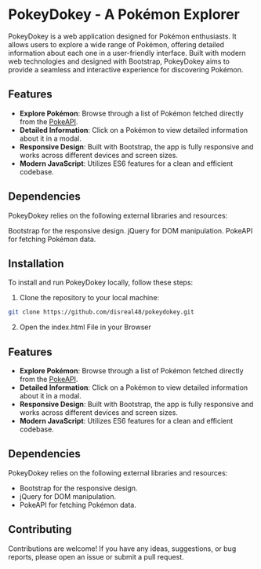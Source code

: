 # PokeyDokey - A Pokémon Explorer

PokeyDokey is a web application designed for Pokémon enthusiasts. It allows users to explore a wide range of Pokémon, offering detailed information about each one in a user-friendly interface. Built with modern web technologies and designed with Bootstrap, PokeyDokey aims to provide a seamless and interactive experience for discovering Pokémon.

## Features

- **Explore Pokémon**: Browse through a list of Pokémon fetched directly from the [PokeAPI](https://pokeapi.co/).
- **Detailed Information**: Click on a Pokémon to view detailed information about it in a modal.
- **Responsive Design**: Built with Bootstrap, the app is fully responsive and works across different devices and screen sizes.
- **Modern JavaScript**: Utilizes ES6 features for a clean and efficient codebase.

## Dependencies

PokeyDokey relies on the following external libraries and resources:

Bootstrap for the responsive design.
jQuery for DOM manipulation.
PokeAPI for fetching Pokémon data.

## Installation

To install and run PokeyDokey locally, follow these steps:

1. Clone the repository to your local machine:

```sh
git clone https://github.com/disreal48/pokeydokey.git
```

2. Open the index.html File in your Browser

## Features

- **Explore Pokémon**: Browse through a list of Pokémon fetched directly from the [PokeAPI](https://pokeapi.co/).
- **Detailed Information**: Click on a Pokémon to view detailed information about it in a modal.
- **Responsive Design**: Built with Bootstrap, the app is fully responsive and works across different devices and screen sizes.
- **Modern JavaScript**: Utilizes ES6 features for a clean and efficient codebase.

## Dependencies

PokeyDokey relies on the following external libraries and resources:

- Bootstrap for the responsive design.
- jQuery for DOM manipulation.
- PokeAPI for fetching Pokémon data.

## Contributing

Contributions are welcome! If you have any ideas, suggestions, or bug reports, please open an issue or submit a pull request.

